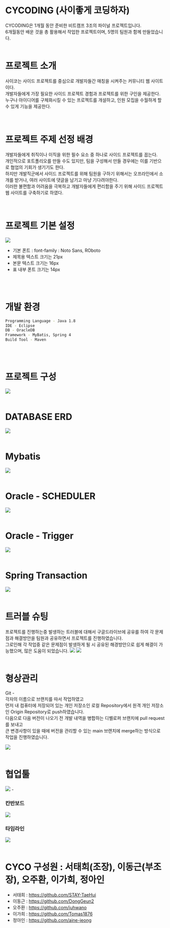# CYCODING (사이좋게 코딩하자)

CYCODING은 1개월 동안 준비한 비트캠프 3조의 파이널 프로젝트입니다. <br>
6개월동안 배운 것을 총 활용해서 작업한 프로젝트이며, 5명의 팀원과 함께 만들었습니다.
<br>
<br>

# 프로젝트 소개

사이코는 사이드 프로젝트를 중심으로 개발자들간 매칭을 시켜주는 커뮤니티 웹 사이트이다.<br> 
개발자들에게 가장 필요한 사이드 프로젝트 경험과 프로젝트를 위한 구인을 제공한다.<br> 
누구나 아이디어를 구체화시킬 수 있는 프로젝트를 개설하고, 인원 모집을 수월하게 할 수 있게 기능을 제공한다.<br>
<br>
<br>

# 프로젝트 주제 선정 배경

개발자들에게 취직이나 이직을 위한 필수 요소 중 하나로 사이드 프로젝트를 꼽는다.  <br>
개인적으로 포트폴리오를 만들 수도 있지만, 팀을 구성해서 만들 경우에는 이를 기반으로 협업의 기회가 생기기도 한다. <br>
하지만 개발직군에서 사이드 프로젝트를 위해 팀원을 구하기 위해서는 오프라인에서 소개를 받거나, 여러 사이트에 댓글을 남기고 마냥 기다려야한다. <br>
이러한 불편함과 어려움을 극복하고 개발자들에게 편리함을 주기 위해 사이드 프로젝트 웹 사이트를 구축하기로 하였다. <br>
<br>
<br>

# 프로젝트 기본 설정
<img src ="https://user-images.githubusercontent.com/76239872/124429347-bcfeee00-dda8-11eb-902f-b9387c367c6d.png" >

* 기본 폰트 : font-family : Noto Sans, ROboto
* 제목용 텍스트 크기는 21px
* 본문 텍스트 크기는 16px
* 표 내부 폰트 크기는 14px
<br>
<br>

# 개발 환경
```BASH
Programming Language - Java 1.8
IDE - Eclipse
DB - OracleDB 
Framework - MyBatis, Spring 4
Build Tool - Maven
```
<br>
<br>

# 프로젝트 구성
<img src = "https://user-images.githubusercontent.com/76239872/124435550-11f23280-ddb0-11eb-9118-f0518a51ca98.png" >
<br>
<br>

# DATABASE ERD
<img src = "https://user-images.githubusercontent.com/76239872/124430196-d5bbd380-dda9-11eb-8348-deaa26dfe1da.png" >
<br>
<br>


# Mybatis
<img src="https://user-images.githubusercontent.com/76239872/124434897-634df200-ddaf-11eb-866e-36005a5e137a.png" >
<br>
<br>

# Oracle - SCHEDULER
<img src="https://user-images.githubusercontent.com/76239872/124433736-0bfb5200-ddae-11eb-83c6-1fcf6354e2b7.png" >
<br>
<br>

# Oracle - Trigger
<img src="https://user-images.githubusercontent.com/76239872/124434393-cb500880-ddae-11eb-8732-5102285fa67b.png" >
<br>
<br>

# Spring Transaction
<img src = "https://user-images.githubusercontent.com/76239872/124435773-45cd5800-ddb0-11eb-8435-75e9ead907e0.png">
<br>
<br>

# 트러블 슈팅
프로젝트를 진행하는중 발생하는 트러블에 대해서 구글드라이브에 공유를 하여 각 문제점과 해결방안을 팀원과 공유하면서 프로젝트를 진행하였습니다. <br>
그로인해 각 작업중 같은 문제점이 발생하게 될 시 공유된 해경방안으로 쉽게 해결이 가능했으며, 많은 도움이 되었습니다.
<img src = "https://user-images.githubusercontent.com/76239872/124436771-4aded700-ddb1-11eb-96b5-e9613f2593a5.png">
<img src = "https://user-images.githubusercontent.com/76239872/124436845-61852e00-ddb1-11eb-8323-993739acf377.png">
<br>
<br>

# 형상관리
Git - <br>
각자의 이름으로 브랜치를 따서 작업하였고 <br>
먼저 내 컴퓨터에 저장되어 있는 개인 저장소인 로컬 Repository에서 원격 개인 저장소인 Origin Repository로 push하였습니다. <br>
다음으로 다음 버전이 나오기 전 개발 내역을 병합하는 디벨로퍼 브랜치에 pull request를 보내고 <br>
큰 변경사항이 있을 때에 버전을 관리할 수 있는 main 브랜치에 merge하는 방식으로 작업을 진행하였습니다. <br>

<img src = "https://user-images.githubusercontent.com/76239872/124435991-82994f00-ddb0-11eb-8e37-49bceb8b48c3.png">
<br>
<br>

# 협업툴
<img src = "https://user-images.githubusercontent.com/76239872/124562419-f6ebf500-de79-11eb-8a6d-f7701ad0423b.png"> - 

### 칸반보드
<img src = "https://user-images.githubusercontent.com/76239872/124562534-18e57780-de7a-11eb-884f-642d9081f412.png">
<br>

### 타임라인
<img src = "https://user-images.githubusercontent.com/76239872/124562705-4df1ca00-de7a-11eb-820a-6ea043ed450a.png">

<br>
<br>

# CYCO 구성원 : 서태희(조장), 이동근(부조장), 오주환, 이가희, 정아인
* 서태희 : https://github.com/STAY-TaeHui
* 이동근 : https://github.com/DongGeun2
* 오주환 : https://github.com/juhwano
* 이가희 : https://github.com/Tomas1876
* 정아인 : https://github.com/aine-jeong
